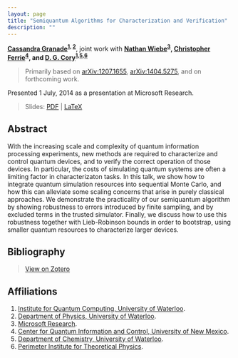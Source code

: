 ```yaml
---
layout: page
title: "Semiquantum Algorithms for Characterization and Verification"
description: ""
---
```


**[Cassandra Granade](/)<sup>[1](#affil-iqc), [2](#affil-uwphys)</sup>**,
joint work with
**[Nathan Wiebe](http://research.microsoft.com/en-us/people/nawiebe/)<sup>[3](#affil-msr)</sup>,
[Christopher Ferrie](http://csferrie.com/)<sup>[4](#affil-cquic)</sup>, and
[D. G. Cory](http://iqc.uwaterloo.ca/iqc-directory/dcory/)<sup>[1](#affil-iqc),[5](#affil-uwchem),[6](#affil-pi)</sup>**

 > Primarily based on [arXiv:1207.1655](https://scirate.com/arxiv/1207.1655), [arXiv:1404.5275](../../arb/), and on forthcoming work.
 
Presented 1 July, 2014 as a presentation at Microsoft Research.

 > Slides: [PDF](slides.pdf) | [LaTeX](slides.tex)

## Abstract ##

With the increasing scale and complexity of quantum information processing experiments,
new methods are required to characterize and control quantum devices,
and to verify the correct operation of those devices. In particular,
the costs of simulating quantum systems are often a limiting factor in characterizaton
tasks. In this talk, we show how to integrate quantum simulation resources into
sequential Monte Carlo, and how this can alleviate some scaling concerns that
arise in purely classical approaches. We demonstrate the practicality
of our semiquantum algorithm by showing robustness to errors introduced
by finite sampling, and by excluded terms in the trusted simulator.
Finally, we discuss how to use this robustness together with Lieb-Robinson
bounds in order to bootstrap, using smaller quantum resources to characterize
larger devices.

## Bibliography ##

 > [View on Zotero](https://www.zotero.org/cgranade/items/collectionKey/Z8GEW5S7)

## Affiliations ##


1. <a id="affil-iqc"></a>[Institute for Quantum Computing, University of Waterloo](http://iqc.uwaterloo.ca).
2. <a id="affil-uwphys"></a>[Department of Physics, University of Waterloo](https://uwaterloo.ca/physics-astronomy/).
3. <a id="affil-msr"></a>[Microsoft Research](http://research.microsoft.com/en-us/).
4. <a id="affil-cquic"></a>[Center for Quantum Information and Control, University of New Mexico](http://physics.unm.edu/CQuIC/).
5. <a id="affil-uwchem"></a>[Department of Chemistry, University of Waterloo](https://uwaterloo.ca/chemistry/).
6. <a id="affil-pi"></a>[Perimeter Institute for Theoretical Physics](http://www.perimeterinstitute.ca/).

